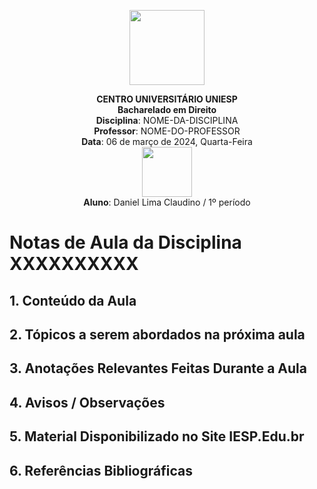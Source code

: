 
<div align="center">

<p align="center"><img height="120" src="../../../figuras/LOGO_UNIESP.png"> </p>

<p align="center"><b>CENTRO UNIVERSITÁRIO UNIESP</b><br>
<b>Bacharelado em Direito</b><br>
<b>Disciplina</b>: NOME-DA-DISCIPLINA<br>
<b>Professor</b>: NOME-DO-PROFESSOR<br>
<b>Data</b>: 06 de março de 2024, Quarta-Feira<br>
<img align="center" src="../../../figuras/FOTO_PERFIL_DANIEL_CLAUDINO_2023.png" width="80"><br>
<b>Aluno</b>: Daniel Lima Claudino / 1º período<br>
 </p>
</div>

# Notas de Aula da Disciplina XXXXXXXXXX

## 1. Conteúdo da Aula

## 2. Tópicos a serem abordados na próxima aula

## 3. Anotações Relevantes Feitas Durante a Aula

## 4. Avisos / Observações

## 5. Material Disponibilizado no Site IESP.Edu.br

## 6. Referências Bibliográficas
